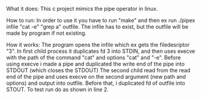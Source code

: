 What it does:
This c project mimics the pipe operator in linux.

How to run:
In order to use it you have to run "make" and then ex run ./pipex infile "cat -e" "grep a" outfile.
The infile has to exist, but the outfile will be made by program if not existing.

How it works:
The program opens the infile which ex gets the filedesriptor "3". In first child process it duplicates fd 3 into STDIN, and then uses execve with the path of the command "cat" and options "cat" and "-e".
Before using execve i made a pipe and duplicated the write end of the pipe into STDOUT (which closes the STDOUT)
The second child read from the read end of the pipe and uses execve on the second argument (new path and options) and output into outfile. Before that, i duplicated fd of outfile into STOUT.
To test run do as shown in line 2.
